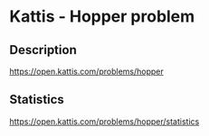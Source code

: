 # Kattis - Hopper problem

## Description
https://open.kattis.com/problems/hopper

## Statistics
https://open.kattis.com/problems/hopper/statistics
